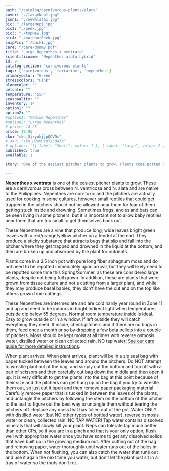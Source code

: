 ```yaml
---
path: "/catalog/carnivorous-plants/alata"
cover: "./largeNep1.jpg"
json1: "./newAlata1.jpg"
pic: "./largeNep1.jpg"
pic2: "./peek.jpg"
pic3: "./topNew.jpg"
pic4: "./outdoorPeek.jpg"
snipPic: "./back1.jpg"
care: "/care/dummy.pdf"
title: "Large Nepenthes x ventrata"
scientificname: "Nepenthes alata hybrid"
id: 9 
catalog-section: "carnivorous-plants"
tags: ['carnivorous', 'terrarium', 'nepenthes']
primarycolor: "Green"
stresscolors: "Pink"
bloomcolor: ""
petsafe: ""
temperature: "55F"
seasonality: ""
inventory: 14
option1: ""
option2: ""
#option1: "Medium Nepenthes"
#option2: "Large Nepenthes"
# price: 14.25
price: 19.95
sku: "sku_GjxyukjjpQOVDs"
# sku: "sku_H8oMHXgTx3QW3z"
# options: '[{ label: "Small", value: 1 }, { label: "Large", value: 2 }]'
published: true
available: 1

story: "One of the easiest pitcher plants to grow. Plants come potted in a 3.5 inch square plastic pot with pure long fiber sphagnum moss, so it is ready to go and doesn't need to be repotted in a different medium. These would be considered large starters are their leaves span between 9 inches and 12 inches at the largest point. Plants have an average of five or six pitchers."

---
```

<strong>Nepenthes x ventrata</strong> is one of the easiest pitcher plants to grow. These are a carnivorous cross between N. ventricosa and N. alata and are native to the Philippines. Nepenthes are non-toxic and the pitchers are actually used for cooking in some cultures, however small reptiles that could get trapped in the pitchers should not be allowed near them for fear of them getting stuck inside and drowning. Sometimes frogs, anoles and bats can be seen living in some pitchers, but it is important not to allow baby reptiles near them that are too small to get themselves back out. 

These Nepenthes are a vine that produce long, wide leaves bright green leaves with a red/orange/yellow pitcher on a tendril at the end. They produce a sticky substance that attracts bugs that slip and fall into the pitcher where they get trapped and drowned in the liquid at the bottom, and then are broken up and absorbed by the plant for nutrients. 

Plants come in a 3.5 inch pot with pure long fiber sphagnum moss and do not need to be repotted immediately upon arrival, but they will likely need to be repotted some time this Spring/Summer, as these are considered large plants, despite not being full grown. In addition, these are plants that were grown from tissue culture and not a cutting from a larger plant, and while they may produce basal babies, they don’t have the cut end on the top like others grown from cuttings.  


These Nepenthes are intermediate and are cold hardy year round in Zone 11 and up and need to be indoors in bright indirect light when temperatures outside dip below 55 degrees. Normal room temperature inside is ideal. Easy to grow outside or in a window. If left outside they will catch everything they need. If inside, check pitchers and if there are no bugs in them, feed once a month or so by dropping a few beta pellets into a couple of pitchers. Moss should be kept moist at all times with reverse osmosis water, distilled water or clean collected rain. NO tap water! [See our care guide for more detailed instructions](/care/alata/).


When plant arrives: When plant arrives, plant will be in a zip seal bag with paper tucked between the leaves and around the pitchers. Do NOT attempt to wrestle plant out of the bag, and simply cut the bottom and top off with a pair of scissors and then carefully cut bag down the middle and then open it up. It is very difficult to get the plants into the bag at this point because of their size and the pitchers can get hung up on the bag if you try to wrestle them out, so just cut it open and then remove paper packaging material Carefully remove paper that is tucked in between the leaves of the plants, and untangle the pitchers by following the stem on the bottom of the  pitcher to the leaf to figure out the best way to untangle them without tearing the pitchers off. Replace any moss that has fallen out of the pot. Water ONLY with distilled water (but NO other types of bottled water), reverse osmosis water or clean, collected rain. NO TAP WATER! Tap water contains dissolved minerals that will slowly kill your plant. Neps can tolerate tap much better than other CPs, so if you are in a pinch and that is your only option, flush well with appropriate water once you have some to get any dissolved solids that have built up in the growing medium out. After cutting out of the bag and removing paper, water thoroughly until water runs out of the holes in the bottom. When not flushing, you can also catch the water that runs out and use it again the next time you water, but don’t let the plant just sit in a tray of water so the roots don’t rot. 